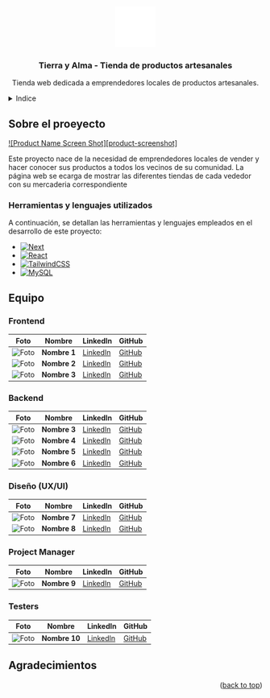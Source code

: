 <a id="readme-top"></a>

<br />
<div align="center">
    <img src="\frontend\public\Logo_Horizontal_Blanco@3x.png" alt="Logo" width="80" height="80">

  <h3 align="center">Tierra y Alma - Tienda de productos artesanales</h3>

  <p align="center">
    Tienda web dedicada a emprendedores locales de productos artesanales.
  </p>
</div>



<!-- INDICE -->
<details>
  <summary>Indice</summary>
  <ol>
    <li><a href="#about-the-project">Sobre el proyecto</a></li>
    <li><a href="#built-with">Herramientas y lenguajes utilizados</a></li>
    <li><a href="#contributing">Equipo</a></li>
    <li><a href="#acknowledgments">Agradecimientos</a></li>
  </ol>
</details>



<!-- ABOUT THE PROJECT -->
## Sobre el proeyecto

[![Product Name Screen Shot][product-screenshot]](https://example.com)

Este proyecto nace de la necesidad de emprendedores locales de vender y hacer conocer sus productos a todos los vecinos de su comunidad. 
La página web se ecarga de mostrar las diferentes tiendas de cada vededor con su mercaderia correspondiente 


### Herramientas y lenguajes utilizados

A continuación, se detallan las herramientas y lenguajes empleados en el desarrollo de este proyecto:

* [![Next][Next.js]][Next-url]
* [![React][React.js]][React-url]
* [![TailwindCSS][TailwindCSS.com]][TailwindCSS-url]
* [![MySQL][MySQL.com]][MySQL-url]


<!-- EQUIPO -->
## Equipo

### Frontend
| Foto | Nombre | LinkedIn | GitHub |
| --- | --- | --- | --- |
| ![Foto](URL_Foto1) | **Nombre 1** | [LinkedIn](https://www.linkedin.com/in/perfil1) | [GitHub](https://github.com/perfil1) |
| ![Foto](URL_Foto2) | **Nombre 2** | [LinkedIn](https://www.linkedin.com/in/perfil2) | [GitHub](https://github.com/perfil2) |
| ![Foto](URL_Foto2) | **Nombre 3** | [LinkedIn](https://www.linkedin.com/in/perfil2) | [GitHub](https://github.com/perfil2) |

### Backend
| Foto | Nombre | LinkedIn | GitHub |
| --- | --- | --- | --- |
| ![Foto](URL_Foto3) | **Nombre 3** | [LinkedIn](https://www.linkedin.com/in/perfil3) | [GitHub](https://github.com/perfil3) |
| ![Foto](URL_Foto4) | **Nombre 4** | [LinkedIn](https://www.linkedin.com/in/perfil4) | [GitHub](https://github.com/perfil4) |
| ![Foto](URL_Foto4) | **Nombre 5** | [LinkedIn](https://www.linkedin.com/in/perfil4) | [GitHub](https://github.com/perfil4) |
| ![Foto](URL_Foto4) | **Nombre 6** | [LinkedIn](https://www.linkedin.com/in/perfil4) | [GitHub](https://github.com/perfil4) |

### Diseño (UX/UI)
| Foto | Nombre | LinkedIn | GitHub |
| --- | --- | --- | --- |
| ![Foto](URL_Foto5) | **Nombre 7** | [LinkedIn](https://www.linkedin.com/in/perfil5) | [GitHub](https://github.com/perfil5) |
| ![Foto](URL_Foto5) | **Nombre 8** | [LinkedIn](https://www.linkedin.com/in/perfil5) | [GitHub](https://github.com/perfil5) |

### Project Manager
| Foto | Nombre | LinkedIn | GitHub |
| --- | --- | --- | --- |
| ![Foto](URL_Foto6) | **Nombre 9** | [LinkedIn](https://www.linkedin.com/in/perfil6) | [GitHub](https://github.com/perfil6) |

### Testers
| Foto | Nombre | LinkedIn | GitHub |
| --- | --- | --- | --- |
| ![Foto](URL_Foto7) | **Nombre 10** | [LinkedIn](https://www.linkedin.com/in/perfil7) | [GitHub](https://github.com/perfil7) |



<!-- AGRADECIMIENTOS -->
## Agradecimientos



<p align="right">(<a href="#readme-top">back to top</a>)</p>



<!-- LINKS E IMÁGENES -->
[Next.js]: https://img.shields.io/badge/next.js-000000?style=for-the-badge&logo=nextdotjs&logoColor=white
[Next-url]: https://nextjs.org/
[React.js]: https://img.shields.io/badge/React-20232A?style=for-the-badge&logo=react&logoColor=61DAFB
[React-url]: https://reactjs.org/
[TailwindCSS.com]: https://img.shields.io/badge/TailwindCSS-38B2AC?style=for-the-badge&logo=tailwind-css&logoColor=white]
[TailwindCSS-url]: https://tailwindcss.com
[MySQL.com]: https://img.shields.io/badge/MySQL-4479A1?style=for-the-badge&logo=mysql&logoColor=white]
[MySQL-url]: https://www.mysql.com/


